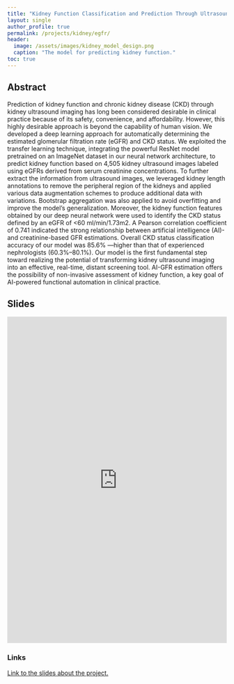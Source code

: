 ```yaml
---
title: "Kidney Function Classification and Prediction Through Ultrasound-based Kidney Imaging: From Deep Learning to Mass Screening of Chronic Kidney Disease "
layout: single
author_profile: true
permalink: /projects/kidney/egfr/
header:
  image: /assets/images/kidney_model_design.png
  caption: "The model for predicting kidney function."
toc: true
---
```


## Abstract
Prediction of kidney function and chronic kidney disease (CKD) through kidney ultrasound imaging has long been considered desirable in clinical practice because of its safety, convenience, and affordability. However, this highly desirable approach is beyond the capability of human vision. We developed a deep learning approach for automatically determining the estimated glomerular filtration rate (eGFR) and CKD status. We exploited the transfer learning technique, integrating the powerful ResNet model pretrained on an ImageNet dataset in our neural network architecture, to predict kidney function based on 4,505 kidney ultrasound images labeled using eGFRs derived from serum creatinine concentrations. To further extract the information from ultrasound images, we leveraged kidney length annotations to remove the peripheral region of the kidneys and applied various data augmentation schemes to produce additional data with variations. Bootstrap aggregation was also applied to avoid overfitting and improve the model’s generalization. Moreover, the kidney function features obtained by our deep neural network were used to identify the CKD status defined by an eGFR of <60 ml/min/1.73m2. A Pearson correlation coefficient of 0.741 indicated the strong relationship between artificial intelligence (AI)- and creatinine-based GFR estimations. Overall CKD status classification accuracy of our model was 85.6% —higher than that of experienced nephrologists (60.3%–80.1%).  Our model is the first fundamental step toward realizing the potential of transforming kidney ultrasound imaging into an effective, real-time, distant screening tool. AI-GFR estimation offers the possibility of non-invasive assessment of kidney function, a key goal of AI-powered functional automation in clinical practice. 

## Slides

<style>
.responsive-wrap iframe{ max-width: 100%;}
</style>
<div class="responsive-wrap">
<!-- this is the embed code provided by Google -->
  <iframe src="https://docs.google.com/presentation/d/e/2PACX-1vSrqUfrvGpnvan2MnXPxtbv19NElpJcRIxPKP__vf43YKBSA2p38jdIm88htGljzmRzRHPluuzh9nlQ/embed?start=false&loop=false&delayms=3000" frameborder="0" width="960" height="749" allowfullscreen="true" mozallowfullscreen="true" webkitallowfullscreen="true"></iframe>
<!-- Google embed ends -->
</div>

### Links
[Link to the slides about the project.](https://docs.google.com/presentation/d/12E7BDb0iw8yRu9tH8eVg-oo3E04Rx9qVv3PDxhAUwTA/edit?usp=sharing)